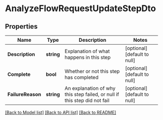# AnalyzeFlowRequestUpdateStepDto

## Properties
Name | Type | Description | Notes
------------ | ------------- | ------------- | -------------
**Description** | **string** | Explanation of what happens in this step | [optional] [default to null]
**Complete** | **bool** | Whether or not this step has completed | [optional] [default to null]
**FailureReason** | **string** | An explanation of why this step failed, or null if this step did not fail | [optional] [default to null]

[[Back to Model list]](../README.md#documentation-for-models) [[Back to API list]](../README.md#documentation-for-api-endpoints) [[Back to README]](../README.md)

